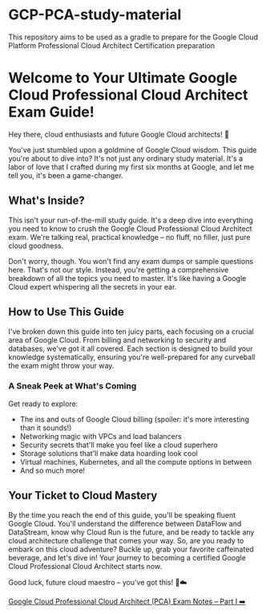 # GCP-PCA-study-material
This repository aims to be used as a gradle to prepare for the Google Cloud Platform Professional Cloud Architect Certification preparation

# Welcome to Your Ultimate Google Cloud Professional Cloud Architect Exam Guide!
Hey there, cloud enthusiasts and future Google Cloud architects! 👋

You've just stumbled upon a goldmine of Google Cloud wisdom. This guide you're about to dive into? It's not just any ordinary study material. It's a labor of love that I crafted during my first six months at Google, and let me tell you, it's been a game-changer.

## What's Inside?
This isn't your run-of-the-mill study guide. It's a deep dive into everything you need to know to crush the Google Cloud Professional Cloud Architect exam. We're talking real, practical knowledge – no fluff, no filler, just pure cloud goodness.

Don't worry, though. You won't find any exam dumps or sample questions here. That's not our style. Instead, you're getting a comprehensive breakdown of all the topics you need to master. It's like having a Google Cloud expert whispering all the secrets in your ear.

## How to Use This Guide
I've broken down this guide into ten juicy parts, each focusing on a crucial area of Google Cloud. From billing and networking to security and databases, we've got it all covered. Each section is designed to build your knowledge systematically, ensuring you're well-prepared for any curveball the exam might throw your way.

### A Sneak Peek at What's Coming
Get ready to explore:
- The ins and outs of Google Cloud billing (spoiler: it's more interesting than it sounds!)
- Networking magic with VPCs and load balancers
- Security secrets that'll make you feel like a cloud superhero
- Storage solutions that'll make data hoarding look cool
- Virtual machines, Kubernetes, and all the compute options in between
- And so much more!

## Your Ticket to Cloud Mastery
By the time you reach the end of this guide, you'll be speaking fluent Google Cloud. You'll understand the difference between DataFlow and DataStream, know why Cloud Run is the future, and be ready to tackle any cloud architecture challenge that comes your way.
So, are you ready to embark on this cloud adventure? Buckle up, grab your favorite caffeinated beverage, and let's dive in! Your journey to becoming a certified Google Cloud Professional Cloud Architect starts now.

Good luck, future cloud maestro – you've got this! 🚀☁️

[Google Cloud Professional Cloud Architect (PCA) Exam Notes – Part I ➡️](<Part 1.md>)